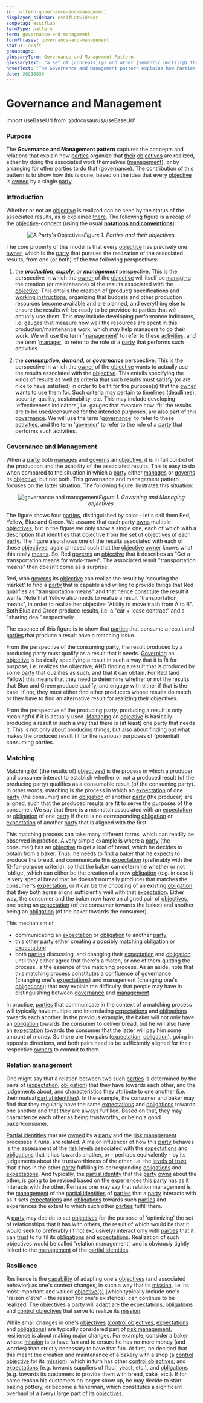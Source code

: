 ```yaml
---
id: pattern-governance-and-management
displayed_sidebar: essifLabSideBar
scopetag: essifLab
termType: pattern
term: governance-and-management
formPhrases: governance-and-management
status: draft
grouptags:
glossaryTerm: Governance and Management Pattern
glossaryText: "a set of [concepts](@) and other [semantic units](@) that can be used to explain how [parties](@) organize that their [objectives](@) are realized, either by doing the associated work themselves, or by arranging for other [parties](@) to do that."
hoverText: "The Governance and Management pattern explains how Parties organize that their Objectives are realized, either by doing the associated work themselves, or by arranging for other Parties to do that."
date: 20210830
---
```


# Governance and Management

import useBaseUrl from '@docusaurus/useBaseUrl'

### Purpose

The **Governance and Management pattern** captures the concepts and relations that explain how [parties](@) organize that [their](owner@) [objectives](@) are realized, either by doing the associated work themselves ([management](@)), or by arranging for other [parties](@) to do that ([governance](@)). The contribution of this pattern is to show how this is done, based on the idea that every [objective](@) is [owned](@) by a single [party](@).

### Introduction

Whether or not an [objective](@) is realized can be seen by the status of the associated results, as is explained [there](../terms/objective). The following figure is a recap of the [objective](@)-concept (using the usual **[notations and conventions](../notations-and-conventions#pattern-diagram-notations)**):

<p align="center">
<img
  alt="A Party's Objectives"
  src={useBaseUrl('images/essif-lab-objective.png')}
/><i>Figure 1. Parties and their objectives.</i>
</p>

The core property of this model is that every [objective](@) has precisely one [owner](@), which is the [party](@) that pursues the realization of the associated results, from one (or both) of the two following perspectives:

1. the _**production**_, _**supply**_, or _**[management](@)**_ perspective. This is the perspective in which the [owner](@) of the [objective](@) will itself be [managing](management@) the creation (or maintenance) of the results associated with the [objective](@). This entails the creation of (product) specifications and [working instructions](policy@), organizing that budgets and other production resources become available and are planned, and everything else to ensure the results will be ready to be provided to parties that will actually use them. This may include developing performance indicators, i.e. gauges that measure how well the resources are spent in this production/maintenance work, which may help managers to do their work. We will use the term '[management](@)' to refer to these [activities](@), and the term '[manager](management@)' to refer to the role of a [party](@) that performs such activities.

2. the _**consumption**_, _**demand**_, or _**[governance](@)**_ perspective. This is the perspective in which the [owner](@) of the [objective](@) wants to actually use the results associated with the [objective](@). This entails specifying the kinds of results as well as criteria that such results must satisfy (or are nice to have satisfied) in order to be fit for the purpose(s) that the [owner](@) wants to use them for. Such criteria may pertain to timelines (deadlines), security, quality, sustainability, etc. This may include developing 'effectiveness indicators', i.e. gauges that measure how 'fit' the results are to be used/consumed for the intended purposes, are also part of this [governance](@). We will use the term '[governance](@)' to refer to these [activities](@), and the term '[governor](governance@)' to refer to the role of a [party](@) that performs such activities.

### Governance and Management

When a [party](@) both [manages](management@) and [governs](governance@) an [objective](@), it is in full control of the production and the usability of the associated results. This is easy to do when compared to the situation in which a [party](@) either [manages](management@) or [governs](governance@) its [objective](@), but not both. This governance and management pattern focuses on the latter situation. The following figure illustrates this situation:

<p align="center">
<img
  alt="governance and management"
  src={useBaseUrl('images/essif-lab-governance-and-management.png')}
/><i>Figure 1. Governing and Managing objectives.</i>
</p>

The figure shows four [parties](@), distinguished by color - let's call them Red, Yellow, Blue and Green. We assume that each party [owns](@) multiple [objectives](@), but in the figure we only show a single one, each of which with a description that [identifies](@) that [objective](@) from the set of [objectives](@) of each [party](@). The figure also shows one of the results associated with each of these [objectives](@), again phrased such that the [objective](@) [owner](@) knows what this really [means](semantics@). So, Red [governs](governance@) an [objective](@) that it describes as "Get a transportation means for work-travel". The associated result "transportation means" then doesn't come as a surprise.

Red, who [governs](governance@) its [objective](@) can realize the result by 'scouring the market' to find a [party](@) that is capable and willing to provide things that Red qualifies as "transportation means" and that hence constitute the result it wants. Note that Yellow also needs to realize a result "transportation means", in order to realize her objective "Ability to move trash from A to B". Both Blue and Green produce results, i.e. a "car + lease contract" and a "sharing deal" respectively.

The essence of this figure is to show that [parties](@) that consume a result and [parties](@) that produce a result have a matching issue.

From the perspective of the consuming party, the result produced by a producing party must qualify as a result that it needs. [Governing](governance@) an [objective](@) is basically specifying a result in such a way that it is fit for purpose, i.e. realizes the objective, AND finding a result that is produced by some [party](@) that qualifies as such, and that it can obtain. For Red (and Yellow) this means that they need to determine whether or not the results that Blue and Green produce qualify, and engage with either if that is the case. If not, they must either find other producers whose results do match, or they have to find an alternative result for realizing their objectives.

From the perspective of the producing party, producing a result is only meaningful if it is actually used. [Managing](management@) an [objective](@) is basically producing a result in such a way that there is (at least) one party that needs it. This is not only about producing things, but also about finding out what makes the produced result fit for the (various) purposes of (potential) consuming parties.

### Matching

Matching (of (the results of) [objectives](@)) is the process in which a producer and consumer interact to establish whether or not a produced result (of the producing party) qualifies as a consumable result (of the consuming party). In other words, matching is the process in which an [expectation](@) of one [party](@) (the consumer) and an [obligation](@) of another [party](@) (the producer) are aligned, such that the produced results are fit to serve the purposes of the consumer. We say that there is a mismatch associated with an [expectation](@) or [obligation](@) of one [party](@) if there is no corresponding [obligation](@) or [expectation](@) of another [party](@) that is aligned with the first.

This matching process can take many different forms, which can readily be observed in practice. A very simple example is where a [party](@) (the consumer) has an [objective](@) to get a loaf of bread, which he decides to obtain from a baker. Thus, he needs to find a baker that he [expects](expectation@) to produce the bread, and communicate this [expectation](@) (preferably with the fit-for-purpose criteria), so that the baker can determine whether or not 'oblige', which can either be the creation of a new [obligation](@) (e.g. in case it is very special bread that he doesn't normally produce) that matches the consumer's [expectation](@), or it can be the choosing of an existing [obligation](@) that they both agree aligns sufficiently well with that [expectation](@). Either way, the consumer and the baker now have an aligned pair of [objectives](@), one being an [expectation](@) (of the consumer towards the baker) and another being an [obligation](@) (of the baker towards the consumer).

This mechanism of
- communicating an [expectation](@) or [obligation](@) to another [party](@);
- this other [party](@) either creating a possibly matching [obligation](@) or [expectation](@);
- both [parties](@) discussing, and changing their [expectation](@) and [obligation](@) until they either agree that there's a match, or one of them quitting the process,
is the essence of the matching process. As an aside, note that this matching process constitutes a confluence of governance (changing one's [expectations](@)) and management (changing one's [obligations](@)); that may explain the difficulty that people may have in distinguishing between [governance](@) and [management](@).

In practice, [parties](@) that communicate in the context of a matching process will typically have multiple and interrelating [expectations](@) and [obligations](@) towards each another. In the previous example, the baker will not only have an [obligation](@) towards the consumer to deliver bread, but he will also have an [expectation](@) towards the consumer that the latter will pay him some amount of money. So there are two pairs ([expectation](@), [obligation](@)), going in opposite directions, and both pairs need to be sufficiently aligned for their respective [owners](@) to commit to them.

### Relation management

One might say that a relation between two such [parties](@) is determined by the pairs of ([expectation](@), [obligation](@)) that they have towards each other, and the judgements about, and characteristics they attribute to one another (i.e. their mutual [partial identities](partial-identity@)). In the example, the consumer and baker may find that they regularly have the same [expectations](@) and [obligations](@) towards one another and that they are always fulfilled. Based on that, they may characterize each other as being trustworthy, or being a good baker/consumer.

[Partial identities](partial-identity@) that are [owned](@) by a [party](@) and the [risk management](@) processes it runs, are related. A major influencer of how this [party](@) behaves is the assessment of the [risk levels](risk-level@) associated with the [expectations](@) and [obligations](@) that it has towards another, or - perhaps equivalently - by its judgements about the trustworthiness of the other, i.e. the [levels of trust](trust-level@) that it has in the other [party](@) fulfilling its corresponding [obligations](@) and [expectations](@). And typically, the [partial identity](@) that the [party](@) [owns](@) about the other, is going to be revised based on the experiences this [party](@) has as it interacts with the other. Perhaps one may say that relation management is the [management](@) of the [partial identities](partial-identity@) of [parties](@) that a [party](@) interacts with as it sets [expectations](@) and [obligations](@) towards such [parties](@) and experiences the extent to which such other [parties](@) fulfill them.

A [party](@) may decide to set [objectives](@) for the purpose of 'optimizing' the set of relationships that it has with others, the result of which would be that it would seek to preferably (if not exclusively) interact only with [parties](@) that it can [trust](@) to fullfil its [obligations](@) and [expectations](@). Realization of such objectives would be called 'relation management', and is obviously tightly linked to the [management](@) of the [partial identities](partial-identity@).

### Resilience

Resilience is the [capability](@) of adapting one's [objectives](@) (and associated behavior) as one's context changes, in such a way that its [mission](@), i.e. its most important and valued [objective(s)](@) (which typically include one's "raison d'être" - the reason for one's existence), can continue to be realized. The [objectives](@) a [party](@) will adapt are the [expectations](@), [obligations](@) and [control objectives](control-objective@) that serve to realize its [mission](@).

While small changes in one's [objectives](@) ([control objectives](control-objective@), [expectations](@) and [obligations](@)) are typically considered part of [risk management](@), resilience is about making major changes. For example, consider a baker whose [mission](@) is to have fun and to ensure he has no more money (and worries) than strictly necessary to have that fun. At first, he decided that this meant the creation and maintenance of a bakery with a shop (a [control objective](@) for its [mission](@)), which in turn has other [control objectives](control-objective@), and [expectations](@) (e.g. towards suppliers of flour, yeast, etc.), and [obligations](@) (e.g. towards its customers to provide them with bread, cake, etc.). If for some reason his customers no longer show up, he may decide to start baking pottery, or become a fisherman, which constitutes a significant overhaul of a (very) large part of its [objectives](@).